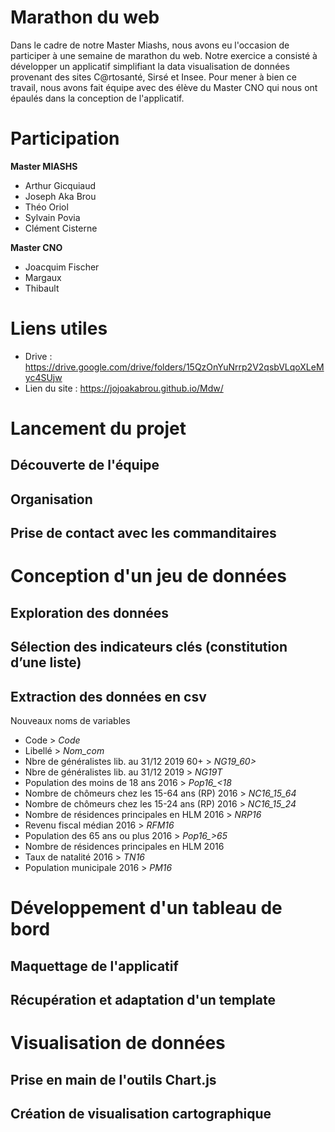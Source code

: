 # Marathon du web

Dans le cadre de notre Master Miashs, nous avons eu l'occasion de participer à une semaine de marathon du web. Notre exercice a consisté à développer un applicatif simplifiant la data visualisation de données provenant des sites C@rtosanté, Sirsé et Insee. Pour mener à bien ce travail, nous avons fait équipe avec des élève du Master CNO qui nous ont épaulés dans la conception de l'applicatif.

# Participation

<b>Master MIASHS</b>

  - Arthur Gicquiaud
  - Joseph Aka Brou
  - Théo Oriol
  - Sylvain Povia
  - Clément Cisterne
  
 <b> Master CNO</b>
  - Joacquim Fischer
  - Margaux
  - Thibault
# Liens utiles
  - Drive : https://drive.google.com/drive/folders/15QzOnYuNrrp2V2qsbVLqoXLeMyc4SUjw
  - Lien du site : https://jojoakabrou.github.io/Mdw/

# Lancement du projet
## Découverte de l'équipe
  
## Organisation

## Prise de contact avec les commanditaires 

# Conception d'un jeu de données

## Exploration des données

## Sélection des indicateurs clés (constitution d’une liste)

## Extraction des données en csv
Nouveaux noms de variables
  - Code > *Code*
  - Libellé > *Nom_com*
  - Nbre de généralistes lib. au 31/12 2019 60+ > *NG19_60>*
  - Nbre de généralistes lib. au 31/12 2019 > *NG19T*
  - Population des moins de 18 ans 2016 > *Pop16_<18*
  - Nombre de chômeurs chez les 15-64 ans (RP) 2016 > *NC16_15_64*
  - Nombre de chômeurs chez les 15-24 ans (RP) 2016 > *NC16_15_24*
  - Nombre de résidences principales en HLM 2016 > *NRP16*
  - Revenu fiscal médian 2016 > *RFM16*
  - Population des 65 ans ou plus 2016 > *Pop16_>65*
  - Nombre de résidences principales en HLM 2016
  - Taux de natalité 2016 > *TN16*
  - Population municipale 2016 > *PM16*


  
# Développement d'un tableau de bord
## Maquettage de l'applicatif
## Récupération et adaptation d'un template
  
# Visualisation de données 
## Prise en main de l'outils Chart.js
## Création de visualisation cartographique
